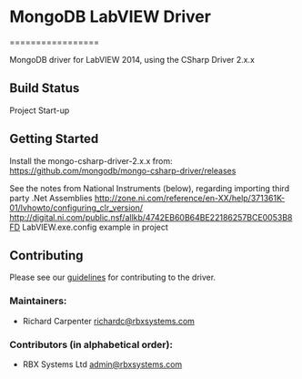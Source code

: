 # MongoDB LabVIEW Driver
=================

MongoDB driver for LabVIEW 2014, using the CSharp Driver 2.x.x


Build Status
------------
Project Start-up

Getting Started
---------------
Install the mongo-csharp-driver-2.x.x from:
https://github.com/mongodb/mongo-csharp-driver/releases

See the notes from National Instruments (below), regarding importing third party .Net Assemblies
http://zone.ni.com/reference/en-XX/help/371361K-01/lvhowto/configuring_clr_version/
http://digital.ni.com/public.nsf/allkb/4742EB60B64BE22186257BCE0053B8FD
LabVIEW.exe.config example in project

Contributing
------------

Please see our [guidelines](CONTRIBUTING.md) for contributing to the driver.

### Maintainers:
* Richard Carpenter               richardc@rbxsystems.com

### Contributors (in alphabetical order):
* RBX Systems Ltd     admin@rbxsystems.com


